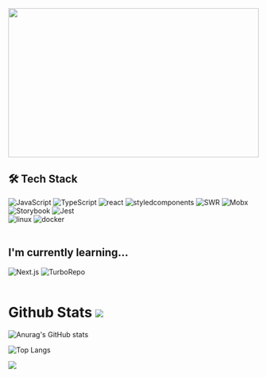<a href="https://www.notion.so/3f2a8300f32549ff857cfe5beefabcd9" align="center">
    <img width="100%" height="300px" src="https://capsule-render.vercel.app/api?type=waving&color=auto&fontColor=black&height=300&section=header&text=Chungheon%20Lee&fontSize=85"/>
</a>

## 🛠 Tech Stack

<div>
	<img alt="JavaScript" src ="https://img.shields.io/badge/Javascript-F7DF1E.svg?&style=flat&logo=Javascript&logoColor=important"/>
        <img alt="TypeScript" src ="https://img.shields.io/badge/TypeScript-3178C6.svg?&style=flat&logo=TypeScript&logoColor=white"/>
	<img alt="react" src ="https://img.shields.io/badge/React-white.svg?&style=flat&logo=React&logoColor=61DAFB"/>
	<img alt="styledcomponents" src ="https://img.shields.io/badge/styled components-DB7093.svg?&style=flat&logo=styledcomponents&logoColor=383838"/>
	<img alt="SWR" src ="https://img.shields.io/badge/SWR-white.svg?&style=flat&logo=SWR&logoColor=334155"/>
	<img alt="Mobx" src ="https://img.shields.io/badge/Mobx-FF9955.svg?&style=flat&logo=Mobx&logoColor=white"/>
	<img alt="Storybook" src ="https://img.shields.io/badge/Storybook-white.svg?&style=flat&logo=Storybook&logoColor=black"/>
	<img alt="Jest" src ="https://img.shields.io/badge/Jest-C21325.svg?&style=flat&logo=Jest&logoColor=white"/>
	<br/>
	<img alt="linux" src ="https://img.shields.io/badge/linux-FCC624.svg?&style=flat&logo=linux&logoColor=black"/>
	<img alt="docker" src ="https://img.shields.io/badge/docker-2496ED.svg?&style=flat&logo=docker&logoColor=white"/>
	<!--<img alt="Recoil" src ="https://img.shields.io/badge/Recoil-004060.svg?&style=flat&logo=React&logoColor=white"/>-->
</div>

<br/>

## I'm currently learning...
<div>
	<img alt="Next.js" src ="https://img.shields.io/badge/Next.js-000000.svg?&style=flat&logo=Next.js&logoColor=white"/>
	<img alt="TurboRepo" src ="https://img.shields.io/badge/TurboRepo-EF4444.svg?&style=flat&logo=TurboRepo&logoColor=white"/>
</div>


<br>

# Github Stats  <a href="https://hits.seeyoufarm.com"><img src="https://hits.seeyoufarm.com/api/count/incr/badge.svg?url=https://github.com/lodado/hit-counter&count_bg=%23FFB100&title_bg=%23555555&icon=&icon_color=%23E7E7E7&title=hits&edge_flat=false"/></a>

![Anurag's GitHub stats](https://github-readme-stats.vercel.app/api?username=lodado)

![Top Langs](https://github-readme-stats.vercel.app/api/top-langs/?username=lodado&layout=compact&hide=MATLAB&exclude_repo=lodado.github.io)

<div>
 <a href="https://solved.ac/profile/loda"><img src="http://mazassumnida.wtf/api/mini/generate_badge?boj=loda"/></a>	
</div>

<br>



<!--
**lodado/lodado** is a ✨ _special_ ✨ repository because its `README.md` (this file) appears on your GitHub profile.

Here are some ideas to get you started:

- 🔭 I’m currently working on ...

- 👯 I’m looking to collaborate on ...
- 🤔 I’m looking for help with ...
- 💬 Ask me about ...

- 😄 Pronouns: ...
- ⚡ Fun fact: ...
-->

